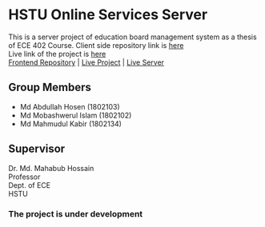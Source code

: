 # HSTU Online Services Server

This is a server project of education board management system as a thesis of ECE 402 Course. Client side repository link is [here](https://github.com/abdullahhosenakash/hstu-online-services-client) <br/>
Live link of the project is [here](https://hstu-online.web.app) <br/>
[Frontend Repository](https://github.com/abdullahhosenakash/hstu-online-services-client) | [Live Project](https://hstu-online.web.app) | [Live Server](http://localhost:5000/)

## Group Members

- Md Abdullah Hosen (1802103)
- Md Mobashwerul Islam (1802102)
- Md Mahmudul Kabir (1802134)

## Supervisor

Dr. Md. Mahabub Hossain <br/>
Professor <br/>
Dept. of ECE <br/>
HSTU

### The project is under development
